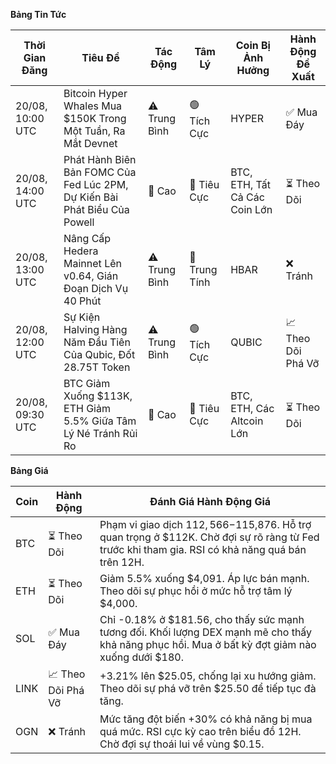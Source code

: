 **Bảng Tin Tức**

| Thời Gian Đăng | Tiêu Đề | Tác Động | Tâm Lý | Coin Bị Ảnh Hưởng | Hành Động Đề Xuất |
|------------------|----------|---------|-----------|------------------|------------------|
| 20/08, 10:00 UTC | Bitcoin Hyper Whales Mua $150K Trong Một Tuần, Ra Mắt Devnet | ⚠️ Trung Bình | 🟢 Tích Cực | HYPER | ✅ Mua Đáy |
| 20/08, 14:00 UTC | Phát Hành Biên Bản FOMC Của Fed Lúc 2PM, Dự Kiến Bài Phát Biểu Của Powell | 🚨 Cao | 🔴 Tiêu Cực | BTC, ETH, Tất Cả Các Coin Lớn | ⏳ Theo Dõi |
| 20/08, 13:00 UTC | Nâng Cấp Hedera Mainnet Lên v0.64, Gián Đoạn Dịch Vụ 40 Phút | ⚠️ Trung Bình | 🔵 Trung Tính | HBAR | ❌ Tránh |
| 20/08, 12:00 UTC | Sự Kiện Halving Hàng Năm Đầu Tiên Của Qubic, Đốt 28.75T Token | ⚠️ Trung Bình | 🟢 Tích Cực | QUBIC | 📈 Theo Dõi Phá Vỡ |
| 20/08, 09:30 UTC | BTC Giảm Xuống $113K, ETH Giảm 5.5% Giữa Tâm Lý Né Tránh Rủi Ro | 🚨 Cao | 🔴 Tiêu Cực | BTC, ETH, Các Altcoin Lớn | ⏳ Theo Dõi |

**Bảng Giá**

| Coin | Hành Động | Đánh Giá Hành Động Giá |
|------|--------|---------------------|
| BTC | ⏳ Theo Dõi | Phạm vi giao dịch $112,566-$115,876. Hỗ trợ quan trọng ở $112K. Chờ đợi sự rõ ràng từ Fed trước khi tham gia. RSI có khả năng quá bán trên 12H. |
| ETH | ⏳ Theo Dõi | Giảm 5.5% xuống $4,091. Áp lực bán mạnh. Theo dõi sự phục hồi ở mức hỗ trợ tâm lý $4,000. |
| SOL | ✅ Mua Đáy | Chỉ -0.18% ở $181.56, cho thấy sức mạnh tương đối. Khối lượng DEX mạnh mẽ cho thấy khả năng phục hồi. Mua ở bất kỳ đợt giảm nào xuống dưới $180. |
| LINK | 📈 Theo Dõi Phá Vỡ | +3.21% lên $25.05, chống lại xu hướng giảm. Theo dõi sự phá vỡ trên $25.50 để tiếp tục đà tăng. |
| OGN | ❌ Tránh | Mức tăng đột biến +30% có khả năng bị mua quá mức. RSI cực kỳ cao trên biểu đồ 12H. Chờ đợi sự thoái lui về vùng $0.15. |